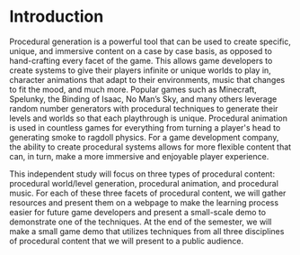 # Introduction

Procedural generation is a powerful tool that can be used to create specific, unique, and immersive content on a case by case basis, as opposed to hand-crafting every facet of the game. This allows game developers to create systems to give their players infinite or unique worlds to play in, character animations that adapt to their environments, music that changes to fit the mood, and much more. Popular games such as Minecraft, Spelunky, the Binding of Isaac, No Man’s Sky, and many others leverage random number generators with procedural techniques to generate their levels and worlds so that each playthrough is unique. Procedural animation is used in countless games for everything from turning a player's head to generating smoke to ragdoll physics. For a game development company, the ability to create procedural systems allows for more flexible content that can, in turn, make a more immersive and enjoyable player experience.

This independent study will focus on three types of procedural content: procedural world/level generation, procedural animation, and procedural music. For each of these three facets of procedural content, we will gather resources and present them on a webpage to make the learning process easier for future game developers and present a small-scale demo to demonstrate one of the techniques. At the end of the semester, we will make a small game demo that utilizes techniques from all three disciplines of procedural content that we will present to a public audience.

